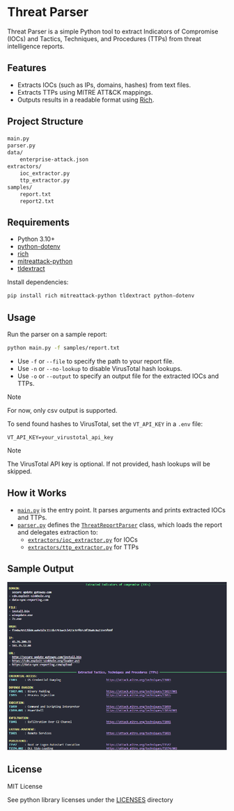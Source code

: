 # Threat Parser

Threat Parser is a simple Python tool to extract Indicators of Compromise (IOCs) and Tactics, Techniques, and Procedures (TTPs) from threat intelligence reports.

## Features

- Extracts IOCs (such as IPs, domains, hashes) from text files.
- Extracts TTPs using MITRE ATT&CK mappings.
- Outputs results in a readable format using [Rich](https://github.com/Textualize/rich).

## Project Structure

```
main.py
parser.py
data/
    enterprise-attack.json
extractors/
    ioc_extractor.py
    ttp_extractor.py
samples/
    report.txt
    report2.txt
```

## Requirements

- Python 3.10+
- [python-dotenv](https://pypi.org/project/python-dotenv/)
- [rich](https://pypi.org/project/rich/)
- [mitreattack-python](https://github.com/mitre-attack/mitreattack-python/tree/master)
- [tldextract](https://pypi.org/project/tldextract/)

Install dependencies:
```sh
pip install rich mitreattack-python tldextract python-dotenv
```

## Usage

Run the parser on a sample report:
```sh
python main.py -f samples/report.txt
```

- Use `-f` or `--file` to specify the path to your report file.
- Use `-n` or `--no-lookup` to disable VirusTotal hash lookups.
- Use `-o` or `--output` to specify an output file for the extracted IOCs and TTPs.

> [!NOTE]
> For now, only csv output is supported.

To send found hashes to VirusTotal, set the `VT_API_KEY` in a `.env` file:
```
VT_API_KEY=your_virustotal_api_key
```

> [!NOTE]
> The VirusTotal API key is optional. If not provided, hash lookups will be skipped.

## How it Works

- [`main.py`](main.py) is the entry point. It parses arguments and prints extracted IOCs and TTPs.
- [`parser.py`](parser.py) defines the [`ThreatReportParser`](parser.py) class, which loads the report and delegates extraction to:
  - [`extractors/ioc_extractor.py`](extractors/ioc_extractor.py) for IOCs
  - [`extractors/ttp_extractor.py`](extractors/ttp_extractor.py) for TTPs

## Sample Output

![image](assets/example_output.png)

## License

MIT License

See python library licenses under the [LICENSES](LICENSES) directory